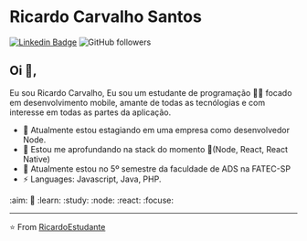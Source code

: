 # Ricardo Carvalho Santos
[![Linkedin Badge](https://img.shields.io/badge/-Ricardo-blue?style=flat-square&logo=Linkedin&logoColor=white&link=https://www.linkedin.com/in/ricardo-carvalho-ba865a123/)](https://www.linkedin.com/in/ricardo-carvalho-ba865a123/) 
<img alt="GitHub followers" src="https://img.shields.io/github/followers/RicardoEstudante?label=Follow&style=social">

## Oi 👋, 
Eu sou Ricardo Carvalho, Eu sou um estudante de programação 👨‍💻 focado em desenvolvimento mobile, amante de todas as tecnólogias e com interesse em todas as partes da aplicação. 

- 🔭 Atualmente estou estagiando em uma empresa como desenvolvedor Node.
- 🌱 Estou me aprofundando na stack do momento :rocket:(Node, React, React Native)
- 💬 Atualmente estou no 5º semestre da faculdade de ADS na FATEC-SP
- ⚡ Languages: Javascript, Java, PHP.


:aim: 
:book:
:learn:
:study:
:node:
:react:
:focuse:

---
⭐️ From [RicardoEstudante](https://github.com/RicardoEstudante)
